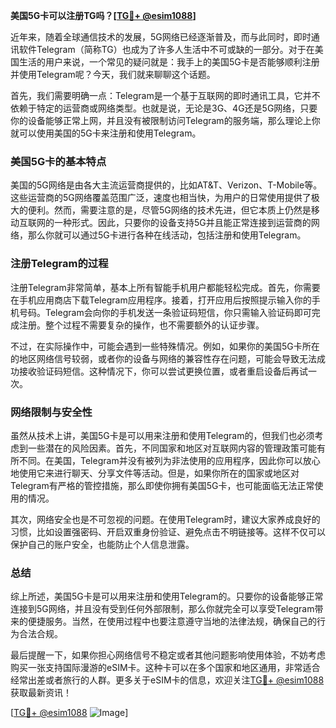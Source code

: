 **美国5G卡可以注册TG吗？[[TG💪+ @esim1088](https://t.me/s/esim1088)]**

近年来，随着全球通信技术的发展，5G网络已经逐渐普及，而与此同时，即时通讯软件Telegram（简称TG）也成为了许多人生活中不可或缺的一部分。对于在美国生活的用户来说，一个常见的疑问就是：我手上的美国5G卡是否能够顺利注册并使用Telegram呢？今天，我们就来聊聊这个话题。

首先，我们需要明确一点：Telegram是一个基于互联网的即时通讯工具，它并不依赖于特定的运营商或网络类型。也就是说，无论是3G、4G还是5G网络，只要你的设备能够正常上网，并且没有被限制访问Telegram的服务端，那么理论上你就可以使用美国的5G卡来注册和使用Telegram。

### 美国5G卡的基本特点

美国的5G网络是由各大主流运营商提供的，比如AT&T、Verizon、T-Mobile等。这些运营商的5G网络覆盖范围广泛，速度也相当快，为用户的日常使用提供了极大的便利。然而，需要注意的是，尽管5G网络的技术先进，但它本质上仍然是移动互联网的一种形式。因此，只要你的设备支持5G并且能正常连接到运营商的网络，那么你就可以通过5G卡进行各种在线活动，包括注册和使用Telegram。

### 注册Telegram的过程

注册Telegram非常简单，基本上所有智能手机用户都能轻松完成。首先，你需要在手机应用商店下载Telegram应用程序。接着，打开应用后按照提示输入你的手机号码。Telegram会向你的手机发送一条验证码短信，你只需输入验证码即可完成注册。整个过程不需要复杂的操作，也不需要额外的认证步骤。

不过，在实际操作中，可能会遇到一些特殊情况。例如，如果你的美国5G卡所在的地区网络信号较弱，或者你的设备与网络的兼容性存在问题，可能会导致无法成功接收验证码短信。这种情况下，你可以尝试更换位置，或者重启设备后再试一次。

### 网络限制与安全性

虽然从技术上讲，美国5G卡是可以用来注册和使用Telegram的，但我们也必须考虑到一些潜在的风险因素。首先，不同国家和地区对互联网内容的管理政策可能有所不同。在美国，Telegram并没有被列为非法使用的应用程序，因此你可以放心地使用它来进行聊天、分享文件等活动。但是，如果你所在的国家或地区对Telegram有严格的管控措施，那么即使你拥有美国5G卡，也可能面临无法正常使用的情况。

其次，网络安全也是不可忽视的问题。在使用Telegram时，建议大家养成良好的习惯，比如设置强密码、开启双重身份验证、避免点击不明链接等。这样不仅可以保护自己的账户安全，也能防止个人信息泄露。

### 总结

综上所述，美国5G卡是可以用来注册和使用Telegram的。只要你的设备能够正常连接到5G网络，并且没有受到任何外部限制，那么你就完全可以享受Telegram带来的便捷服务。当然，在使用过程中也要注意遵守当地的法律法规，确保自己的行为合法合规。

最后提醒一下，如果你担心网络信号不稳定或者其他问题影响使用体验，不妨考虑购买一张支持国际漫游的eSIM卡。这种卡可以在多个国家和地区通用，非常适合经常出差或者旅行的人群。更多关于eSIM卡的信息，欢迎关注[TG💪+ @esim1088](https://t.me/s/esim1088)获取最新资讯！

[[TG💪+ @esim1088](https://t.me/s/esim1088) ![Image](https://i.postimg.cc/4NQfJmqS/Snipaste-2025-05-13-00-14-12.png)]